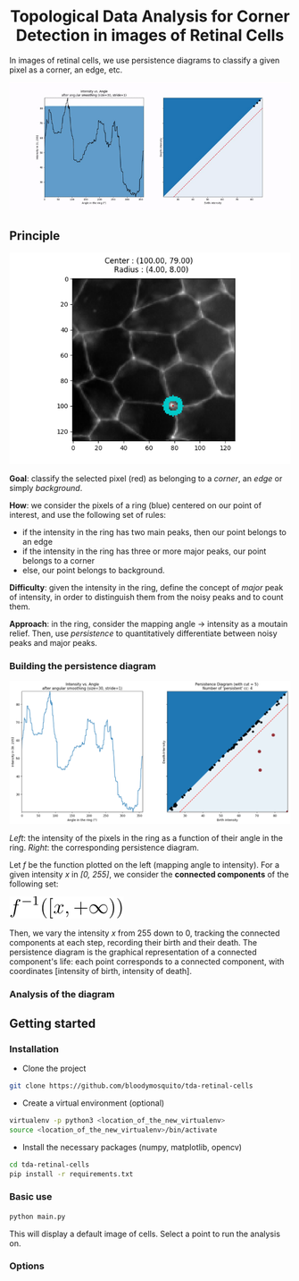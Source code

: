 <h1 align="center">
  Topological Data Analysis for Corner Detection in images of Retinal Cells
</h1>

In images of retinal cells, we use persistence diagrams to classify a given pixel as a corner, an edge, etc.

<p align="center">
  <img alt="Persistence diagram" src="docs/persistence.gif">
</p>

## Principle

<p align="center">
  <img alt="Image of cells, chosen point and ring" src="docs/ring.png">
</p>

**Goal**: classify the selected pixel (red) as belonging to a *corner*, an *edge* or simply *background*. 

**How**: we consider the pixels of a ring (blue) centered on our point of interest, and use the following set of rules: 
- if the intensity in the ring has two main peaks, then our point belongs to an edge
- if the intensity in the ring has three or more major peaks, our point belongs to a corner
- else, our point belongs to background.

**Difficulty**: given the intensity in the ring, define the concept of *major* peak of intensity, in order to distinguish them from the noisy peaks and to count them.

**Approach**: in the ring, consider the mapping angle -> intensity as a moutain relief. Then, use *persistence* to quantitatively differentiate between noisy peaks and major peaks.   

### Building the persistence diagram

<p align="center">
  <img alt="Intensity in the ring and corresponding persistence diagram" src="docs/persistence_diagram.png">
</p>

*Left*: the intensity of the pixels in the ring as a function of their angle in the ring. 
*Right*: the corresponding persistence diagram.

Let *f* be the function plotted on the left (mapping angle to intensity). For a given intensity *x* in *[0, 255]*, we consider the **connected components** of the following set:

<img src="docs/eq_preimage.svg" alt=""/>

Then, we vary the intensity *x* from 255 down to 0, tracking the connected components at each step, recording their birth and their death. The persistence diagram is the graphical representation of a connected component's life: each point corresponds to a connected component, with coordinates [intensity of birth, intensity of death].

### Analysis of the diagram



## Getting started

### Installation

- Clone the project
```bash
git clone https://github.com/bloodymosquito/tda-retinal-cells
```

- Create a virtual environment (optional)
```bash
virtualenv -p python3 <location_of_the_new_virtualenv>
source <location_of_the_new_virtualenv>/bin/activate
```

- Install the necessary packages (numpy, matplotlib, opencv)
```bash
cd tda-retinal-cells
pip install -r requirements.txt
```

### Basic use

```bash
python main.py
```

This will display a default image of cells. Select a point to run the analysis on. 

### Options

